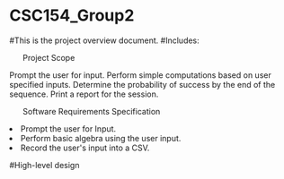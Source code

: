 # CSC154_Group2
#This is the project overview document. 
  #Includes:
  <ul>Project Scope</ul>
<p>Prompt the user for input. Perform simple computations based on user specified inputs. 
Determine the probability of success by the end of the sequence. Print a report for the 
session.</p>
    <ul>Software Requirements Specification</ul>
<p></p>
<p>
<li>Prompt the user for Input.</li>
<li>Perform basic algebra using the user input.</li>
<li>Record the user's input into a CSV.</li>
</p>
    #High-level design
